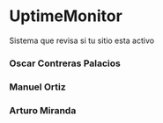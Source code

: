 # UptimeMonitor

Sistema que revisa si tu sitio esta activo

### Oscar Contreras Palacios 

### Manuel Ortiz

### Arturo Miranda
